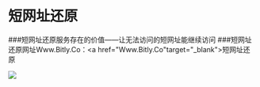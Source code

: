 # 短网址还原
###短网址还原服务存在的价值——让无法访问的短网址能继续访问
###短网址还原网址Www.Bitly.Co：<a href="Www.Bitly.Co"target="_blank">短网址还原</a>&nbsp;&nbsp;&nbsp;&nbsp;&nbsp;



<img src="https://portal.qiniu.com/" /></a></td>
